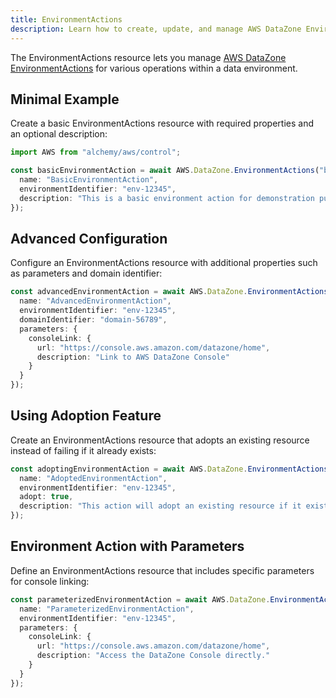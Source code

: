 ```yaml
---
title: EnvironmentActions
description: Learn how to create, update, and manage AWS DataZone EnvironmentActions using Alchemy Cloud Control.
---
```



The EnvironmentActions resource lets you manage [AWS DataZone EnvironmentActions](https://docs.aws.amazon.com/datazone/latest/userguide/) for various operations within a data environment.

## Minimal Example

Create a basic EnvironmentActions resource with required properties and an optional description:

```ts
import AWS from "alchemy/aws/control";

const basicEnvironmentAction = await AWS.DataZone.EnvironmentActions("basic-env-action", {
  name: "BasicEnvironmentAction",
  environmentIdentifier: "env-12345",
  description: "This is a basic environment action for demonstration purposes."
});
```

## Advanced Configuration

Configure an EnvironmentActions resource with additional properties such as parameters and domain identifier:

```ts
const advancedEnvironmentAction = await AWS.DataZone.EnvironmentActions("advanced-env-action", {
  name: "AdvancedEnvironmentAction",
  environmentIdentifier: "env-12345",
  domainIdentifier: "domain-56789",
  parameters: {
    consoleLink: {
      url: "https://console.aws.amazon.com/datazone/home",
      description: "Link to AWS DataZone Console"
    }
  }
});
```

## Using Adoption Feature

Create an EnvironmentActions resource that adopts an existing resource instead of failing if it already exists:

```ts
const adoptingEnvironmentAction = await AWS.DataZone.EnvironmentActions("adopt-env-action", {
  name: "AdoptedEnvironmentAction",
  environmentIdentifier: "env-12345",
  adopt: true,
  description: "This action will adopt an existing resource if it exists."
});
```

## Environment Action with Parameters

Define an EnvironmentActions resource that includes specific parameters for console linking:

```ts
const parameterizedEnvironmentAction = await AWS.DataZone.EnvironmentActions("parameterized-env-action", {
  name: "ParameterizedEnvironmentAction",
  environmentIdentifier: "env-12345",
  parameters: {
    consoleLink: {
      url: "https://console.aws.amazon.com/datazone/home",
      description: "Access the DataZone Console directly."
    }
  }
});
```
